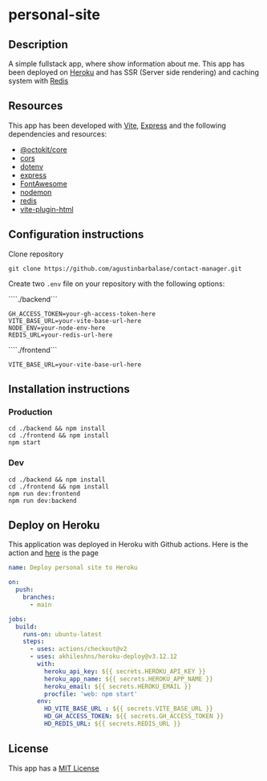 # personal-site

## Description

A simple fullstack app, where show information about me. This app has been deployed on [Heroku](https://www.heroku.com/home)
and has SSR (Server side rendering) and caching system with [Redis](https://redis.io)

## Resources

This app has been developed with [Vite](https://vitejs.dev/), [Express](https://www.npmjs.com/package/express) and
the following dependencies and resources:

* [@octokit/core](https://www.npmjs.com/package/@octokit/core)
* [cors](https://www.npmjs.com/package/cors)
* [dotenv](https://www.npmjs.com/package/dotenv)
* [express](https://www.npmjs.com/package/express)
* [FontAwesome](https://fontawesome.com/)
* [nodemon](https://www.npmjs.com/package/nodemon)
* [redis](https://www.npmjs.com/package/redis)
* [vite-plugin-html](https://www.npmjs.com/package/vite-plugin-html)

## Configuration instructions

Clone repository

```shell
git clone https://github.com/agustinbarbalase/contact-manager.git
```

Create two ```.env``` file on your repository with the following options:

````./backend```

```shell
GH_ACCESS_TOKEN=your-gh-access-token-here
VITE_BASE_URL=your-vite-base-url-here
NODE_ENV=your-node-env-here
REDIS_URL=your-redis-url-here
```

````./frontend```

```shell
VITE_BASE_URL=your-vite-base-url-here
```

## Installation instructions

### Production

```shell
cd ./backend && npm install
cd ./frontend && npm install
npm start
```

### Dev

```shell
cd ./backend && npm install
cd ./frontend && npm install
npm run dev:frontend
npm run dev:backend
```

## Deploy on Heroku

This application was deployed in Heroku with Github actions. Here is the action and [here](https://abarbalase.herokuapp.com/) is the page

```yml
name: Deploy personal site to Heroku

on:
  push:
    branches:
      - main

jobs:
  build:
    runs-on: ubuntu-latest
    steps:
      - uses: actions/checkout@v2
      - uses: akhileshns/heroku-deploy@v3.12.12
        with:
          heroku_api_key: ${{ secrets.HEROKU_API_KEY }}
          heroku_app_name: ${{ secrets.HEROKU_APP_NAME }}
          heroku_email: ${{ secrets.HEROKU_EMAIL }}
          procfile: 'web: npm start'
        env:
          HD_VITE_BASE_URL : ${{ secrets.VITE_BASE_URL }}
          HD_GH_ACCESS_TOKEN: ${{ secrets.GH_ACCESS_TOKEN }}
          HD_REDIS_URL: ${{ secrets.REDIS_URL }}
```

## License

This app has a [MIT License](./LICENSE)
